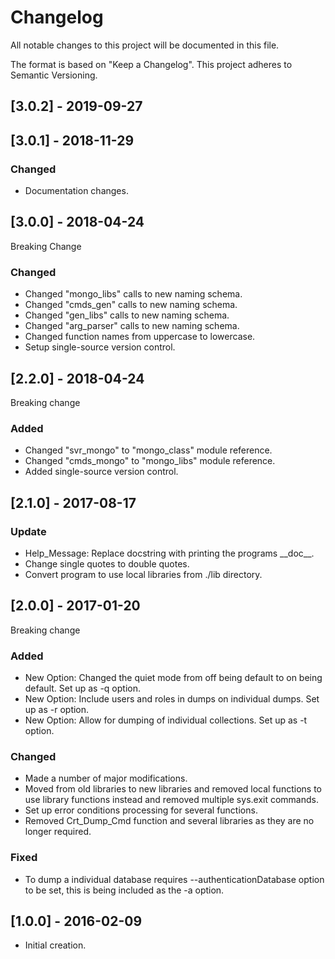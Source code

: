 # Changelog
All notable changes to this project will be documented in this file.

The format is based on "Keep a Changelog".  This project adheres to Semantic Versioning.


## [3.0.2] - 2019-09-27


## [3.0.1] - 2018-11-29
### Changed
- Documentation changes.


## [3.0.0] - 2018-04-24
Breaking Change

### Changed
- Changed "mongo_libs" calls to new naming schema.
- Changed "cmds_gen" calls to new naming schema.
- Changed "gen_libs" calls to new naming schema.
- Changed "arg_parser" calls to new naming schema.
- Changed function names from uppercase to lowercase.
- Setup single-source version control.


## [2.2.0] - 2018-04-24
Breaking change

### Added
- Changed "svr_mongo" to "mongo_class" module reference.
- Changed "cmds_mongo" to "mongo_libs" module reference.
- Added single-source version control.


## [2.1.0] - 2017-08-17
### Update
- Help_Message:  Replace docstring with printing the programs \_\_doc\_\_.
- Change single quotes to double quotes.
- Convert program to use local libraries from ./lib directory.


## [2.0.0] - 2017-01-20
Breaking change

### Added
- New Option:  Changed the quiet mode from off being default to on being default.  Set up as -q option.
- New Option:  Include users and roles in dumps on individual dumps. Set up as -r option.
- New Option:  Allow for dumping of individual collections.  Set up as -t option.

### Changed
- Made a number of major modifications.
- Moved from old libraries to new libraries and removed local functions to use library functions instead and removed multiple sys.exit commands.
- Set up error conditions processing for several functions.
- Removed Crt_Dump_Cmd function and several libraries as they are no longer required.

### Fixed
- To dump a individual database requires --authenticationDatabase option to be set, this is being included as the -a option.


## [1.0.0] - 2016-02-09
- Initial creation.

